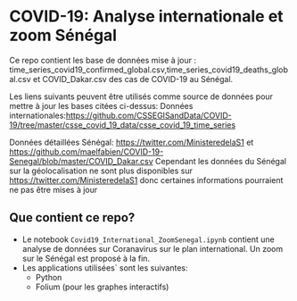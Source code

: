 # COVID-19: Analyse internationale et zoom Sénégal

Ce repo contient les base de données mise à jour : time_series_covid19_confirmed_global.csv,time_series_covid19_deaths_global.csv et COVID_Dakar.csv des cas de COVID-19 au Sénégal.

Les liens suivants peuvent être utilisés comme source de données pour mettre à jour les bases citées ci-dessus:
Données internationales:https://github.com/CSSEGISandData/COVID-19/tree/master/csse_covid_19_data/csse_covid_19_time_series

Données détaillées Sénégal: https://twitter.com/MinisteredelaS1 et https://github.com/maelfabien/COVID-19-Senegal/blob/master/COVID_Dakar.csv
Cependant les données du Sénégal sur la géolocalisation ne sont plus disponibles sur https://twitter.com/MinisteredelaS1 donc certaines informations pourraient ne pas être mises à jour 

## Que contient ce repo?

- Le notebook `Covid19_International_ZoomSenegal.ipynb` contient une analyse de données sur Coranavirus sur le plan international. Un zoom sur le Sénégal est proposé à la fin.
- Les applications utilisées` sont les suivantes:
	- Python
	- Folium (pour les graphes interactifs)
